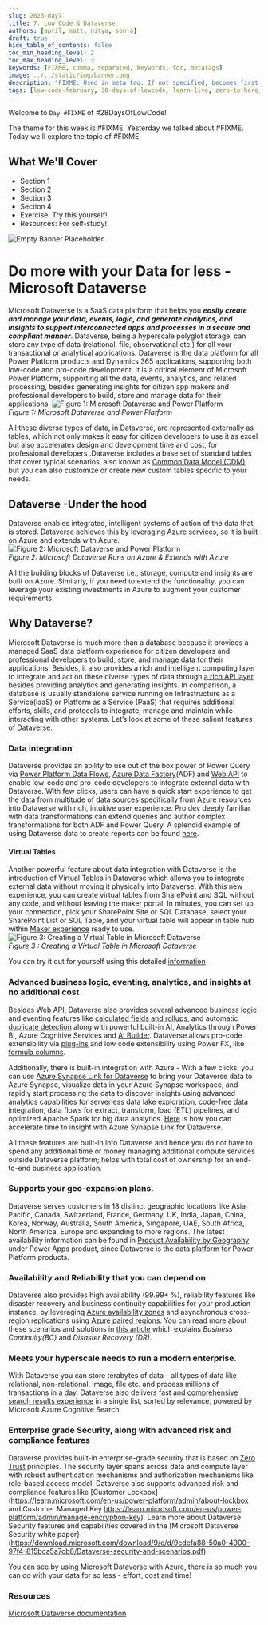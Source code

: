 ```yaml
---
slug: 2023-day7
title: 7. Low Code & Dataverse
authors: [april, matt, nitya, sonja]
draft: true
hide_table_of_contents: false
toc_min_heading_level: 2
toc_max_heading_level: 3
keywords: [FIXME, comma, separated, keywords, for, metatags]
image: ../../static/img/banner.png
description: "FIXME: Used in meta tag. If not specified, becomes first line of Markdown" 
tags: [low-code-february, 30-days-of-lowcode, learn-live, zero-to-hero, ask-the-expert,fusion-teams, power-platform]
---
```


<head>
  <meta name="twitter:url" 
    content="https://microsoft.github.io/Low-Code/blog/slug-FIXME" />
  <meta name="twitter:title" 
    content="FIXME: Title Of Post" />
  <meta name="twitter:description" 
    content="FIXME: Post Description" />
  <meta name="twitter:image" 
    content="FIXME: Post Image" />
  <meta name="twitter:card" content="summary_large_image" />
  <meta name="twitter:creator" 
    content="@nitya" />
  <meta name="twitter:site" content="@AzureAdvocates" /> 
  <link rel="canonical" 
    href="https://microsoft.github.io/Low-Code/blog/slug-FIXME" />
</head>

Welcome to `Day #FIXME` of #28DaysOfLowCode!

The theme for this week is #FIXME. Yesterday we talked about #FIXME. Today we'll explore the topic of #FIXME.

## What We'll Cover
 * Section 1
 * Section 2
 * Section 3
 * Section 4
 * Exercise: Try this yourself!
 * Resources: For self-study!

<!-- FIXME: banner image -->
![Empty Banner Placeholder](../../../static/img/banner.png)


<!-- ************************************* -->
<!--  AUTHORS: ONLY UPDATE BELOW THIS LINE -->
<!-- ************************************* -->


# Do more with your Data for less - Microsoft Dataverse 
Microsoft Dataverse is a SaaS data platform that helps you ***easily create and manage your data, events, logic, and generate analytics, and insights to support interconnected apps and processes in a secure and compliant manner***. Dataverse, being a hyperscale polyglot storage, can store any type of data (relational, file, observational etc.) for all your transactional or analytical applications. Dataverse is the data platform for all Power Platform products and Dynamics 365 applications, supporting both low-code and pro-code development. It is a critical element of Microsoft Power Platform, supporting all the data, events, analytics, and related processing, besides generating insights for citizen app makers and professional developers to build, store and manage data for their applications. 
![Figure 1: Microsoft Dataverse and Power Platform](./PowerPlatform.png)<br>
*Figure 1: Microsoft Dataverse and Power Platform*<br>

All these diverse types of data, in Dataverse, are represented externally as tables, which not only makes it easy for citizen developers to use it as excel but also accelerates design and development time and cost, for professional developers .Dataverse includes a base set of standard tables that cover typical scenarios, also known as [Common Data Model (CDM)](https://learn.microsoft.com/en-us/common-data-model/), but you can also customize or create new custom tables specific to your needs.
## Dataverse -Under the hood 
Dataverse enables integrated, intelligent systems of action of the data that is stored. Dataverse achieves this by leveraging Azure services, so it is built on Azure and extends with Azure. 
 ![Figure 2: Microsoft Dataverse and Power Platform](./DataverseRunsOnAzure.png)<br>
*Figure 2: Microsoft Dataverse Runs on Azure & Extends with Azure*<br>

All the building blocks of Dataverse i.e., storage, compute and insights are built on Azure. Similarly, if you need to extend the functionality, you can leverage your existing investments in Azure to augment your customer requirements. 
## Why Dataverse? ##
Microsoft Dataverse is much more than a database because it provides a managed SaaS data platform experience for citizen developers and professional developers to build, store, and manage data for their applications. Besides, it also provides a rich and intelligent computing layer to integrate and act on these diverse types of data through [a rich API layer](https://learn.microsoft.com/en-us/power-apps/developer/data-platform/webapi/overview), besides providing analytics and generating insights. In comparison, a database is usually standalone service running on Infrastructure as a Service(IaaS) or Platform as a Service (PaaS) that requires additional efforts, skills, and protocols to integrate, manage and maintain while interacting with other systems. 
Let’s look at some of these salient features of Dataverse. 

### Data integration
Dataverse provides an ability to use out of the box power of Power Query via [Power Platform Data Flows](https://learn.microsoft.com/en-us/power-query/dataflows/create-use), [Azure Data Factory](https://learn.microsoft.com/en-us/azure/data-factory/connector-dynamics-crm-office-365?tabs=data-factory)(ADF) and [Web API](https://learn.microsoft.com/en-us/power-apps/developer/data-platform/webapi/perform-operations-web-api) to enable low-code and pro-code developers to integrate external data with Dataverse. With few clicks, users can have a quick start experience to get the data from multitude of data sources specifically from Azure resources into Dataverse with rich, intuitive user experience. Pro dev deeply familiar with data transformations can extend queries and author complex transformations for both ADF and Power Query. A splendid example of using Dataverse data to create reports can be found [here](https://learn.microsoft.com/en-us/power-apps/maker/data-platform/data-platform-powerbi-connector?tabs=Dataverse). 
#### Virtual Tables ####
Another powerful feature about data integration with Dataverse is the introduction of Virtual Tables in Dataverse which allows you to integrate external data without moving it physically into Dataverse. With this new experience, you can create virtual tables from SharePoint and SQL without any code, and without leaving the maker portal. In minutes, you can set up your connection, pick your SharePoint Site or SQL Database, select your SharePoint List or SQL Table, and your virtual table will appear in table hub within [Maker experience](https://make.powerapps.com) ready to use.
  ![Figure 3: Creating a Virtual Table in Microsoft Dataverse](./VT_SQL_short_221215_small.gif)<br>
*Figure 3 : Creating a Virtual Table in Microsoft Dataverse*<br>

You can try it out for yourself using this detailed [information](https://powerapps.microsoft.com/en-us/blog/virtual-tables-creation-wizard-now-in-public-preview/) 

### Advanced business logic, eventing, analytics, and insights at no additional cost 
Besides Web API, Dataverse also provides several advanced business logic and eventing features like [calculated fields and rollups](https://learn.microsoft.com/en-us/power-apps/developer/data-platform/calculated-rollup-attributes), and automatic [duplicate detection](https://learn.microsoft.com/en-us/power-platform/admin/detect-duplicate-records) along with powerful built-in AI, Analytics through Power BI, Azure Cognitive Services and [AI Builder](https://learn.microsoft.com/en-us/power-apps/use-ai-builder). Dataverse allows pro-code extensibility via [plug-ins](https://learn.microsoft.com/en-us/power-apps/developer/data-platform/plug-ins) and low code extensibility using Power FX, like [formula columns](https://learn.microsoft.com/en-us/power-apps/maker/data-platform/formula-columns).

Additionally, there is built-in integration with Azure - With a few clicks, you can use [Azure Synapse Link for Dataverse](https://learn.microsoft.com/en-us/power-apps/maker/data-platform/export-to-data-lake) to bring your Dataverse data to Azure Synapse, visualize data in your Azure Synapse workspace, and rapidly start processing the data to discover insights using advanced analytics capabilities for serverless data lake exploration, code-free data integration, data flows for extract, transform, load (ETL) pipelines, and optimized Apache Spark for big data analytics. [Here](https://cloudblogs.microsoft.com/powerplatform/2021/05/26/accelerate-time-to-insight-with-azure-synapse-link-for-dataverse/) is how you can accelerate time to insight with Azure Synapse Link for Dataverse.

All these features are built-in into Dataverse and hence you do not have to spend any additional time or money managing additional compute services outside Dataverse platform; helps with total cost of ownership for an end-to-end business application.

### Supports your geo-expansion plans.
Dataverse serves customers in 18 distinct geographic locations like Asia Pacific, Canada, Switzerland, France, Germany, UK, India, Japan, China, Korea, Norway, Australia, South America, Singapore, UAE, South Africa, North America, Europe and expanding to more regions. The latest availability information can be found in [Product Availability by Geography](https://powerplatform.microsoft.com/en-us/availability-reports/georeport/) under Power Apps product, since Dataverse is the data platform for Power Platform products.

### Availability and Reliability that you can depend on
Dataverse also provides high availability (99.99+ %), reliability features like disaster recovery and business continuity capabilities for your production instance, by leveraging [Azure availability zones](https://learn.microsoft.com/en-us/azure/reliability/availability-zones-overview) and asynchronous cross-region replications using [Azure paired regions](https://learn.microsoft.com/en-us/azure/reliability/cross-region-replication-azure). You can read more about these scenarios and solutions in [this article](https://learn.microsoft.com/en-us/power-platform/admin/business-continuity-disaster-recovery) which explains *Business Continuity(BC)* and *Disaster Recovery (DR)*. 

### Meets your hyperscale needs to run a modern enterprise.
With Dataverse you can store terabytes of data – all types of data like relational, non-relational, image, file etc. and process millions of transactions in a day. Dataverse also delivers fast and [comprehensive search results experience](https://learn.microsoft.com/en-us/power-platform/admin/configure-relevance-search-organization#what-is-dataverse-search) in a single list, sorted by relevance, powered by Microsoft Azure Cognitive Search.

### Enterprise grade Security, along with advanced risk and compliance features
Dataverse provides built-in enterprise-grade security that is based on [Zero Trust](https://www.microsoft.com/en-us/security/business/zero-trust) principles. The security layer spans across data and compute layer with robust authentication mechanisms and authorization mechanisms like role-based access model. Dataverse also supports advanced risk and compliance features like [Customer Lockbox](https://learn.microsoft.com/en-us/power-platform/admin/about-lockbox and Customer Managed Key https://learn.microsoft.com/en-us/power-platform/admin/manage-encryption-key). Learn more about Dataverse Security features and capabilities covered in the [Microsoft Dataverse Security white paper}(https://download.microsoft.com/download/9/e/d/9edefa88-50a0-4900-97f4-815bca5a7cb8/Dataverse-security-and-scenarios.pdf).

You can see by using Microsoft Dataverse with Azure, there is so much you can do with your data for so less - effort, cost and time! 

### Resources
[Microsoft Dataverse documentation](https://learn.microsoft.com/en-us/power-apps/maker/data-platform/)
